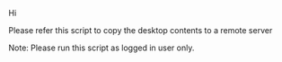 Hi

Please refer this script to copy the desktop contents to a remote server

Note: Please run this script as logged in user only.